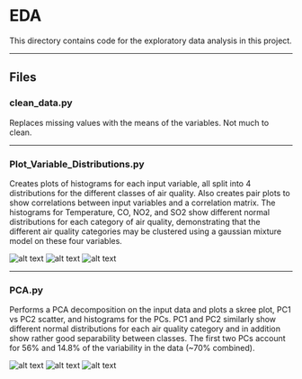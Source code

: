# EDA

This directory contains code for the exploratory data analysis in this project.

---

## Files
### clean_data.py
Replaces missing values with the means of the variables. Not much to clean.

---

### Plot_Variable_Distributions.py
Creates plots of histograms for each input variable, all split into 4 distributions for the different classes of air quality. Also creates pair plots to show correlations between input variables and a correlation matrix. The histograms for Temperature, CO, NO2, and SO2 show different normal distributions for each category of air quality, demonstrating that the different air quality categories may be clustered using a gaussian mixture model on these four variables.

![alt text](images/histograms.png")
![alt text](images/pair_plots.png")
![alt text](images/correlation_matrix.png")

---

### PCA.py
Performs a PCA decomposition on the input data and plots a skree plot, PC1 vs PC2 scatter, and histograms for the PCs. PC1 and PC2 similarly show different normal distributions for each air quality category and in addition show rather good separability between classes. The first two PCs account for 56% and 14.8% of the variability in the data (~70% combined).

![alt text](images/skree_plot.png")
![alt text](images/PC1_PC2_scatter.png")
![alt text](images/PCA_histograms.png")

